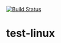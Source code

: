 [![Build Status](https://travis-ci.org/ilg-ul/test-linux.svg?branch=master)](https://travis-ci.org/ilg-ul/test-linux)

# test-linux
